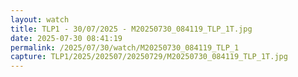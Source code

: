 ```yaml
---
layout: watch
title: TLP1 - 30/07/2025 - M20250730_084119_TLP_1T.jpg
date: 2025-07-30 08:41:19
permalink: /2025/07/30/watch/M20250730_084119_TLP_1
capture: TLP1/2025/202507/20250729/M20250730_084119_TLP_1T.jpg
---
```

